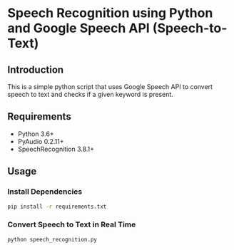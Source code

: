 # Speech Recognition using Python and Google Speech API (Speech-to-Text)

## Introduction
This is a simple python script that uses Google Speech API to convert speech to text and checks if a given keyword is present.

## Requirements
- Python 3.6+
- PyAudio 0.2.11+
- SpeechRecognition 3.8.1+

## Usage

### Install Dependencies
```bash 
pip install -r requirements.txt
```

### Convert Speech to Text in Real Time
```bash
python speech_recognition.py
```
